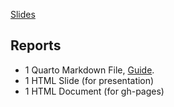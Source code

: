 [Slides](./slides.html)


## Reports
- 1 Quarto Markdown File, [Guide](https://quarto.org/docs/get-started/).
- 1 HTML Slide (for presentation)
- 1 HTML Document (for gh-pages)
